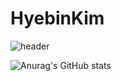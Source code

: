 # HyebinKim
![header](https://capsule-render.vercel.app/api?type=wave&color=8669AE&height=300&section=header&text=HyebinKim's%20GitHub%👋2fontSize=75&fontColor=ffffff&animation=fadeIn)


![Anurag's GitHub stats](https://github-readme-stats.vercel.app/api?username=hbin99&show_icons=true&theme=radical)
